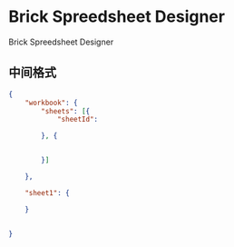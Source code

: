 # Brick Spreedsheet Designer

Brick Spreedsheet Designer


## 中间格式

```json
{
    "workbook": {
        "sheets": [{
            "sheetId":

        }, {


        }]

    },

    "sheet1": {

    }


}
```